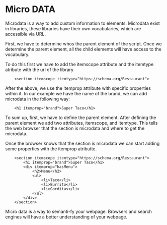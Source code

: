 # Micro DATA

Microdata is a way to add custom information to elements. Microdata exist in libraries, these libraries have their own vocabularies, which are accessible via URL.

First, we have to determine whos the parent element of the script. Once we determine the parent element, all the child elements will have access to the vocabulary.

To do this first we have to add the itemscope attribute and the itemtype atribute with the url of the library

```
	<section itemscope itemtype="https://schema.org/Restaurant">
```

After the above, we use the itemprop attribute with specific properties within it. In our example we have the name of the brand, we can add microdata in the following way: 
```
	<h1 itemprop="brand">Super Taco</h1>
```

To sum up, first, we have to define the parent element. After defining the parent element we add two attributes, itemscope, and itemtype. This tells the web browser that the section is microdata and where to get the microdata.

Once the browser knows that the section is microdata we can start adding some properties with the itemprop atributte.

```
	<section itemscope itemtype="https://schema.org/Restaurant">
		<h1 itemprop="brand">Super Taco</h1>
		<div itemprop="hasMenu">
			<h2>Menu</h2>
			<ul>
				<li>Taco</li>
				<li>Burrito</li>
				<li>Gorditas</li>
			</ul>
		</div>
	</section>
```


Micro data is a way to semanti-fy your webpage. Browsers and search engines will have a better understanding of your webpage.

